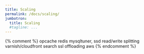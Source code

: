 ```yaml
---
title: Scaling
permalink: /docs/scaling/
jumbotron:
  title: Scaling
  #tagline: ...
---
```


{% comment %}
opcache
redis
mysqltuner, ssd
read/write splitting
varnish/cloudfront
search
ssl offloading
aws
{% endcomment %}